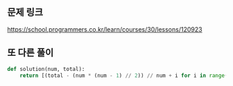 ## 문제 링크
https://school.programmers.co.kr/learn/courses/30/lessons/120923

## 또 다른 풀이
```py
def solution(num, total):
    return [(total - (num * (num - 1) // 2)) // num + i for i in range(num)]
```